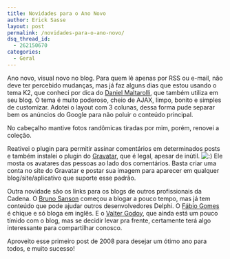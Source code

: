 ```yaml
---
title: Novidades para o Ano Novo
author: Erick Sasse
layout: post
permalink: /novidades-para-o-ano-novo/
dsq_thread_id:
  - 262150670
categories:
  - Geral
---
```

Ano novo, visual novo no blog. Para quem lê apenas por RSS ou e-mail, não deve ter percebido mudanças, mas já faz alguns dias que estou usando o tema K2, que conheci por dica do [Daniel Maltarolli][1], que também utiliza em seu blog. O tema é muito poderoso, cheio de AJAX, limpo, bonito e simples de customizar. Adotei o layout com 3 colunas, dessa forma pude separar bem os anúncios do Google para não poluir o conteúdo principal.

No cabeçalho mantive fotos randômicas tiradas por mim, porém, renovei a coleção.

Reativei o plugin para permitir assinar comentários em determinados posts e também instalei o plugin do [Gravatar][2], que é legal, apesar de inútil. <img src="http://www.ericksasse.com.br/wp-includes/images/smilies/icon_smile.gif" alt=":)" class="wp-smiley" /> Ele mosta os avatares das pessoas ao lado dos comentários. Basta criar uma conta no site do Gravatar e postar sua imagem para aparecer em qualquer blog/site/aplicativo que suporte esse padrão.

Outra novidade são os links para os blogs de outros profissionais da Cadena. O [Bruno Sanson][3] começou a blogar a pouco tempo, mas já tem conteúdo que pode ajudar outros desenvolvedores Delphi. O [Fábio Gomes][4] é chique e só bloga em inglês. E o [Valter Godoy][5], que ainda está um pouco tímido com o blog, mas se decidir levar pra frente, certamente terá algo interessante para compartilhar conosco.

Aproveito esse primeiro post de 2008 para desejar um ótimo ano para todos, e muito sucesso!

 [1]: http://singularsistemas.com.br/blog/
 [2]: http://site.gravatar.com/
 [3]: http://brunosanson.blogspot.com/
 [4]: http://yacoding.blogspot.com/
 [5]: http://valterizando.blogspot.com/